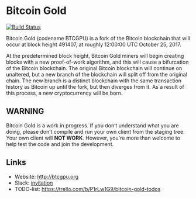 # Bitcoin Gold

[![Build Status](https://travis-ci.org/BTCGPU/BTCGPU.svg?branch=master)](https://travis-ci.org/BTCGPU/BTCGPU)

Bitcoin Gold (codename BTCGPU) is a fork of the Bitcoin blockchain that will occur at block height 491407, at roughly 12:00:00 UTC October 25, 2017.

At the predetermined block height, Bitcoin Gold miners will begin creating blocks with a new proof-of-work algorithm, and this will cause a bifurcation of the Bitcoin blockchain. The original Bitcoin blockchain will continue on unaltered, but a new branch of the blockchain will split off from the original chain. The new branch is a distinct blockchain with the same transaction history as Bitcoin up until the fork, but then diverges from it. As a result of this process, a new cryptocurrency will be born.

## WARNING

Bitcoin Gold is a work in progress. If you don’t understand what you are doing, please don’t compile and run your own client from the staging tree. Your own client will **NOT WORK**. However, you're more than welcome to help test the code and join the development.

## Links

* Website: http://btcgpu.org
* Slack: [invitation](https://join.slack.com/t/bitcoin-gold/shared_invite/enQtMjYxMDU5NzQzNjUyLTJlODRhYjg2NGRmMzE4ZjBkZjlmOGM0ZDc0OGUyMDZmMTVlY2RjZDc2OWQ0NWY2NWI0ODcyZjYwZTVhMjQ5OTE)
* TODO-list: https://trello.com/b/P1rLw1G9/bitcoin-gold-todos
